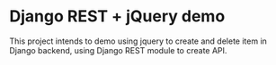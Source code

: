 # Django REST + jQuery demo

This project intends to demo using jquery to create and delete item in Django backend, using Django REST module to create API. 


